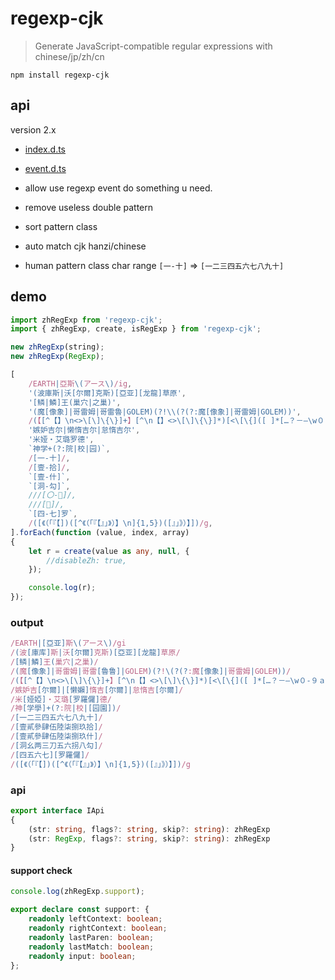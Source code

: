 # regexp-cjk

> Generate JavaScript-compatible regular expressions with chinese/jp/zh/cn

`npm install regexp-cjk`

## api

version 2.x

* [index.d.ts](index.d.ts)
* [event.d.ts](https://github.com/bluelovers/regexp-parser-event)

* allow use regexp event do something u need.
* remove useless double pattern
* sort pattern class
* auto match cjk hanzi/chinese
* human pattern class char range `[一-十]` => `[一二三四五六七八九十]`

## demo

```ts
import zhRegExp from 'regexp-cjk';
import { zhRegExp, create, isRegExp } from 'regexp-cjk';
```

```ts
new zhRegExp(string);
new zhRegExp(RegExp);
```

```ts
[
	/EARTH|亞斯\(アース\)/ig,
	'(波庫斯|沃[尔爾]克斯)[亞亚][龙龍]草原',
	'[鳞|鱗]王(巢穴|之巢)',
	'(魔[像象]|哥雷姆|哥雷魯|GOLEM)(?!\\(?(?:魔[像象]|哥雷姆|GOLEM))',
	/(【[^【】\n<>\[\]\{\}]+】[^\n【】<>\[\]\{\}]*)[<\[\{]([ ]*[…？－—\w０-９ａ-ｚＡ-Ｚ\u4E00-\u9FFF][^\n【】<>\[\]\{\}]*)[\]\}>]/gm,
	'嫉妒吉尔|懒惰吉尔|怠惰吉尔',
	'米娅・艾璐罗德',
	`神学+(?:院|校|园)`,
	/[一-十]/,
	/[壹-拾]/,
	`[壹-什]`,
	`[洞-勾]`,
	///[〇-𠃩]/,
	///[𠃩]/,
	`[四-七]罗`,
	/([《（「『【])([^《（「『【』」》）】\n]{1,5})([』」》）】])/g,
].forEach(function (value, index, array)
{
	let r = create(value as any, null, {
		//disableZh: true,
	});

	console.log(r);
});
```

### output

```js
/EARTH|[亞亚]斯\(アース\)/gi
/(波[庫库]斯|沃[尔爾]克斯)[亞亚][龙龍]草原/
/[鳞|鱗]王(巢穴|之巢)/
/(魔[像象]|哥雷姆|哥雷[魯鲁]|GOLEM)(?!\(?(?:魔[像象]|哥雷姆|GOLEM))/
/(【[^【】\n<>\[\]\{\}]+】[^\n【】<>\[\]\{\}]*)[<\[\{]([ ]*[…？－—\w０-９ａ-ｚＡ-Ｚ\u4E00-\u9FFF][^\n【】<>\[\]\{\}]*)[\]\}>]/gm
/嫉妒吉[尔爾]|[懒嬾]惰吉[尔爾]|怠惰吉[尔爾]/
/米[娅婭]・艾璐[罗羅儸]德/
/神[学學]+(?:院|校|[园園])/
/[一二三四五六七八九十]/
/[壹貳參肆伍陸柒捌玖拾]/
/[壹貳參肆伍陸柒捌玖什]/
/[洞幺两三刀五六拐八勾]/
/[四五六七][罗羅儸]/
/([《（「『【])([^《（「『【』」》）】\n]{1,5})([』」》）】])/g
```

### api

```ts
export interface IApi
{
	(str: string, flags?: string, skip?: string): zhRegExp
	(str: RegExp, flags?: string, skip?: string): zhRegExp
}
```

#### support check

```ts
console.log(zhRegExp.support);
```

```ts
export declare const support: {
    readonly leftContext: boolean;
    readonly rightContext: boolean;
    readonly lastParen: boolean;
    readonly lastMatch: boolean;
    readonly input: boolean;
};
```
